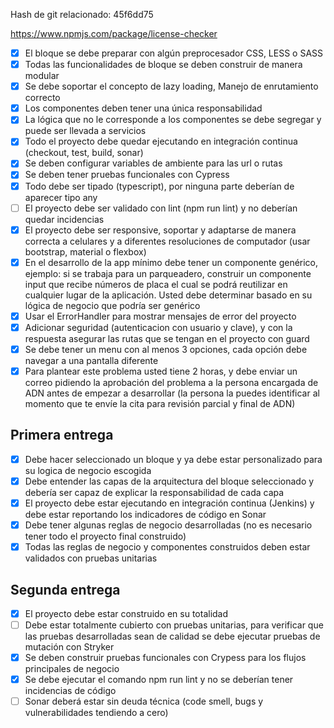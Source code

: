 
Hash de git relacionado: 45f6dd75

https://www.npmjs.com/package/license-checker


- [x] El bloque se debe preparar con algún preprocesador CSS, LESS o SASS
- [x] Todas las funcionalidades de bloque se deben construir de manera modular
- [x] Se debe soportar el concepto de lazy loading, Manejo de enrutamiento correcto
- [x] Los componentes deben tener una única responsabilidad
- [x] La lógica que no le corresponde a los componentes se debe segregar y puede ser llevada a servicios
- [x] Todo el proyecto debe quedar ejecutando en integración continua (checkout, test, build, sonar)
- [x] Se deben configurar variables de ambiente para las url o rutas
- [x] Se deben tener pruebas funcionales con Cypress
- [x] Todo debe ser tipado (typescript), por ninguna parte deberían de aparecer tipo any
- [ ] El proyecto debe ser validado con lint (npm run lint) y no deberían quedar incidencias
- [x] El proyecto debe ser responsive, soportar y adaptarse de manera correcta a celulares y a diferentes resoluciones de computador (usar bootstrap, material o flexbox)
- [x] En el desarrollo de la app mínimo debe tener un componente genérico, ejemplo: si se trabaja para un parqueadero, construir un componente input que recibe números de placa el cual se podrá reutilizar en cualquier lugar de la aplicación. Usted debe determinar basado en su lógica de negocio que podría ser genérico
- [x] Usar el ErrorHandler para mostrar mensajes de error del proyecto
- [x] Adicionar seguridad (autenticacion con usuario y clave), y con la respuesta asegurar las rutas que se tengan en el proyecto con guard
- [x] Se debe tener un menu con al menos 3 opciones, cada opción debe navegar a una pantalla diferente
- [x] Para plantear este problema usted tiene 2 horas, y debe enviar un correo pidiendo la aprobación del problema a la persona encargada de ADN antes de empezar a desarrollar (la persona la puedes identificar al momento que te envíe la cita para revisión parcial y final de ADN)

## Primera entrega

- [x] Debe hacer seleccionado un bloque y ya debe estar personalizado para su logica de negocio escogida 
- [x] Debe entender las capas de la arquitectura del bloque seleccionado y debería ser capaz de explicar la responsabilidad de cada capa 
- [x] El proyecto debe estar ejecutando en integración continua (Jenkins) y debe estar reportando los indicadores de código en Sonar
- [x] Debe tener algunas reglas de negocio desarrolladas (no es necesario tener todo el proyecto final construido)
- [x] Todas las reglas de negocio y componentes construidos deben estar validados con pruebas unitarias

## Segunda entrega

- [x] El proyecto debe estar construido en su totalidad
- [ ] Debe estar totalmente cubierto con pruebas unitarias, para verificar que las pruebas desarrolladas sean de calidad se debe ejecutar pruebas de mutación con Stryker 
- [x] Se deben construir pruebas funcionales con Crypess para los flujos principales de negocio
- [x] Se debe ejecutar el comando npm run lint y no se deberían tener incidencias de código 
- [ ] Sonar deberá estar sin deuda técnica (code smell, bugs y vulnerabilidades tendiendo a cero)